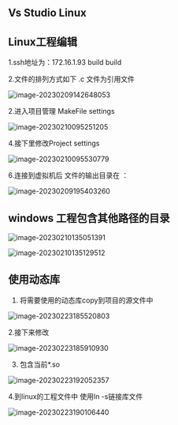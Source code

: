 ## Vs Studio Linux

## Linux工程编辑

1.ssh地址为：172.16.1.93  build build



2.文件的排列方式如下  .c 文件为引用文件

![image-20230209142648053](https://bucketforago.oss-cn-shenzhen.aliyuncs.com/typora/image-20230209142648053.png)



2.进入项目管理 MakeFile settings 

![image-20230210095251205](https://bucketforago.oss-cn-shenzhen.aliyuncs.com/typora/image-20230210095251205.png)



4.接下里修改Project settings

![image-20230210095530779](https://bucketforago.oss-cn-shenzhen.aliyuncs.com/typora/image-20230210095530779.png)



6.连接到虚拟机后 文件的输出目录在 ：

![image-20230209195403260](https://bucketforago.oss-cn-shenzhen.aliyuncs.com/typora/image-20230209195403260.png)





## windows 工程包含其他路径的目录

![image-20230210135051391](https://bucketforago.oss-cn-shenzhen.aliyuncs.com/typora/image-20230210135051391.png)

![image-20230210135129512](https://bucketforago.oss-cn-shenzhen.aliyuncs.com/typora/image-20230210135129512.png)



## 使用动态库

1. 将需要使用的动态库copy到项目的源文件中

![image-20230223185520803](https://bucketforago.oss-cn-shenzhen.aliyuncs.com/typora/image-20230223185520803.png)

2.接下来修改

![image-20230223185910930](https://bucketforago.oss-cn-shenzhen.aliyuncs.com/typora/image-20230223185910930.png)

3. 包含当前*.so

![image-20230223192052357](https://bucketforago.oss-cn-shenzhen.aliyuncs.com/typora/image-20230223192052357.png)



4.到linux的工程文件中  使用ln -s链接库文件

![image-20230223190106440](https://bucketforago.oss-cn-shenzhen.aliyuncs.com/typora/image-20230223190106440.png)

